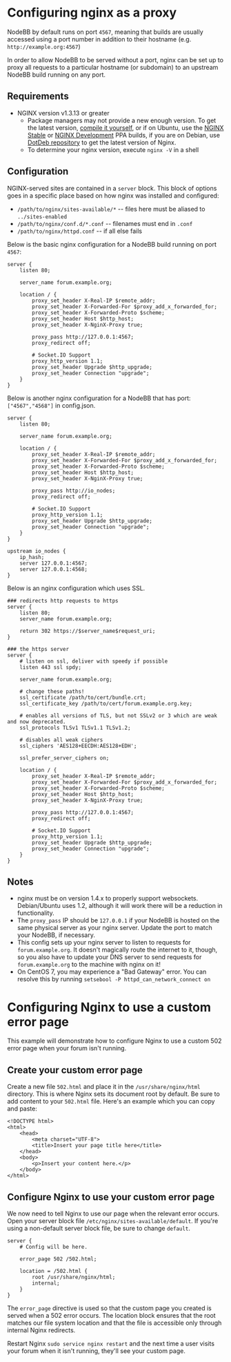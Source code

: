 Configuring nginx as a proxy
============================

NodeBB by default runs on port `4567`, meaning that builds are usually
accessed using a port number in addition to their hostname (e.g. `http://example.org:4567`)

In order to allow NodeBB to be served without a port, nginx can be set
up to proxy all requests to a particular hostname (or subdomain) to an
upstream NodeBB build running on any port.

## Requirements

* NGINX version v1.3.13 or greater
    * Package managers may not provide a new enough version. To get the latest version, [compile it yourself](http://nginx.org/en/download.html), or if on Ubuntu, use the [NGINX Stable](https://launchpad.net/~nginx/+archive/stable) or [NGINX Development](https://launchpad.net/~nginx/+archive/development) PPA builds, if you are on Debian, use [DotDeb repository](http://www.dotdeb.org/instructions/) to get the latest version of Nginx.
    * To determine your nginx version, execute `nginx -V` in a shell

## Configuration

NGINX-served sites are contained in a `server` block. This block of
options goes in a specific place based on how nginx was installed and
configured:

* `/path/to/nginx/sites-available/*` -- files here must be aliased to
    `../sites-enabled`
* `/path/to/nginx/conf.d/*.conf` -- filenames must end in `.conf`
* `/path/to/nginx/httpd.conf` -- if all else fails

Below is the basic nginx configuration for a NodeBB build running on
port `4567`:

```
server {
    listen 80;

    server_name forum.example.org;

    location / {
        proxy_set_header X-Real-IP $remote_addr;
        proxy_set_header X-Forwarded-For $proxy_add_x_forwarded_for;
        proxy_set_header X-Forwarded-Proto $scheme;
        proxy_set_header Host $http_host;
        proxy_set_header X-NginX-Proxy true;

        proxy_pass http://127.0.0.1:4567;
        proxy_redirect off;

        # Socket.IO Support
        proxy_http_version 1.1;
        proxy_set_header Upgrade $http_upgrade;
        proxy_set_header Connection "upgrade";
    }
}
```

Below is another nginx configuration for a NodeBB that has port: `["4567","4568"]` in config.json.

```
server {
    listen 80;

    server_name forum.example.org;

    location / {
        proxy_set_header X-Real-IP $remote_addr;
        proxy_set_header X-Forwarded-For $proxy_add_x_forwarded_for;
        proxy_set_header X-Forwarded-Proto $scheme;
        proxy_set_header Host $http_host;
        proxy_set_header X-NginX-Proxy true;

        proxy_pass http://io_nodes;
        proxy_redirect off;

        # Socket.IO Support
        proxy_http_version 1.1;
        proxy_set_header Upgrade $http_upgrade;
        proxy_set_header Connection "upgrade";
    }
}

upstream io_nodes {
    ip_hash;
    server 127.0.0.1:4567;
    server 127.0.0.1:4568;
}
```

Below is an nginx configuration which uses SSL.

```
### redirects http requests to https
server {
    listen 80;
    server_name forum.example.org;

    return 302 https://$server_name$request_uri;
}

### the https server
server {
    # listen on ssl, deliver with speedy if possible
    listen 443 ssl spdy;

    server_name forum.example.org;

    # change these paths!
    ssl_certificate /path/to/cert/bundle.crt;
    ssl_certificate_key /path/to/cert/forum.example.org.key;

    # enables all versions of TLS, but not SSLv2 or 3 which are weak and now deprecated.
    ssl_protocols TLSv1 TLSv1.1 TLSv1.2;

    # disables all weak ciphers
    ssl_ciphers 'AES128+EECDH:AES128+EDH';

    ssl_prefer_server_ciphers on;

    location / {
        proxy_set_header X-Real-IP $remote_addr;
        proxy_set_header X-Forwarded-For $proxy_add_x_forwarded_for;
        proxy_set_header X-Forwarded-Proto $scheme;
        proxy_set_header Host $http_host;
        proxy_set_header X-NginX-Proxy true;

        proxy_pass http://127.0.0.1:4567;
        proxy_redirect off;

        # Socket.IO Support
        proxy_http_version 1.1;
        proxy_set_header Upgrade $http_upgrade;
        proxy_set_header Connection "upgrade";
    }
}
```

## Notes

* nginx must be on version 1.4.x to properly support websockets. Debian/Ubuntu uses 1.2, although it will work there will be a reduction in functionality.
* The `proxy_pass` IP should be `127.0.0.1` if your NodeBB is hosted on the same physical server as your nginx server. Update the port to match your NodeBB, if necessary.
* This config sets up your nginx server to listen to requests for `forum.example.org`. It doesn't magically route the internet to it, though, so you also have to update your DNS server to send requests for `forum.example.org` to the machine with nginx on it!
* On CentOS 7, you may experience a "Bad Gateway" error. You can resolve this by running `setsebool -P httpd_can_network_connect on`


Configuring Nginx to use a custom error page
============================

This example will demonstrate how to configure Nginx to use a custom 502
error page when your forum isn't running.

## Create your custom error page

Create a new file `502.html` and place it in the `/usr/share/nginx/html`
directory. This is where Nginx sets its document root by default. Be
sure to add content to your `502.html` file. Here's an example which you
can copy and paste:

```
<!DOCTYPE html>
<html>
    <head>
        <meta charset="UTF-8">
        <title>Insert your page title here</title>
    </head>
    <body>
        <p>Insert your content here.</p>
    </body>
</html>
```

## Configure Nginx to use your custom error page

We now need to tell Nginx to use our page when the relevant error
occurs. Open your server block file
`/etc/nginx/sites-available/default`. If you're using a non-default
server block file, be sure to change `default`.

```
server {
    # Config will be here.

    error_page 502 /502.html;

    location = /502.html {
        root /usr/share/nginx/html;
        internal;
    }
}
```

The `error_page` directive is used so that the custom page you created
is served when a 502 error occurs. The location block ensures that the
root matches our file system location and that the file is accessible
only through internal Nginx redirects.

Restart Nginx `sudo service nginx restart` and the next time a user
visits your forum when it isn't running, they'll see your custom page.

